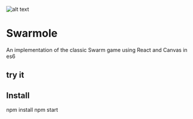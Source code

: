 ![alt text](https://i.ibb.co/7pzxgwm/Untitled.png)

# Swarmole
An implementation of the classic Swarm game using React and Canvas in es6

## try it


## Install

npm install
npm start

